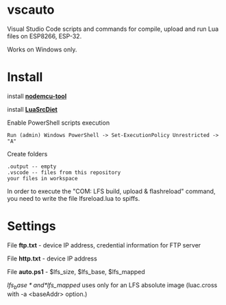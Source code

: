 # vscauto

Visual Studio Code scripts and commands for compile, upload and run Lua files on ESP8266, ESP-32.

Works on Windows only.

# Install

install **[nodemcu-tool](https://github.com/AndiDittrich/NodeMCU-Tool)**

install **[LuaSrcDiet](https://github.com/jirutka/luasrcdiet#using-luarocks)**

Enable PowerShell scripts execution

```
Run (admin) Windows PowerShell -> Set-ExecutionPolicy Unrestricted -> "A"
```

Create folders

```
.output -- empty
.vscode -- files from this repository
your files in workspace
```

In order to execute the "COM: LFS build, upload & flashreload" command, you need to write the file lfsreload.lua to spiffs.

# Settings

File **ftp.txt**  - device IP address, credential information for FTP server

File **http.txt** - device IP address

File **auto.ps1** - $lfs_size, $lfs_base, $lfs_mapped

*$lfs_base* and *$lfs_mapped* uses only for an LFS absolute image (luac.cross with -a \<baseAddr\> option.)
